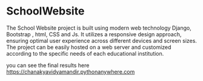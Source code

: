 # SchoolWebsite
The School Website project is built using modern web technology Django, Bootstrap , html, CSS and Js. It utilizes a responsive design approach, ensuring optimal user experience across different devices and screen sizes. The project can be easily hosted on a web server and customized according to the specific needs of each educational institution.

you can see the final results here 
https://chanakyavidyamandir.pythonanywhere.com
